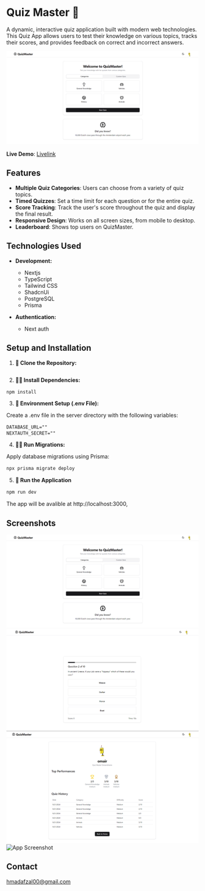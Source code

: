 # Quiz Master 🧠
A dynamic, interactive quiz application built with modern web technologies. This Quiz App allows users to test their knowledge on various topics, tracks their scores, and provides feedback on correct and incorrect answers.


![App Screenshot](/public/home.png)

**Live Demo**: [Livelink]('https://quizmaster0.vercel.app/')


## Features

- **Multiple Quiz Categories**: Users can choose from a variety of quiz topics.
- **Timed Quizzes**: Set a time limit for each question or for the entire quiz.
- **Score Tracking**: Track the user's score throughout the quiz and display the final result.
- **Responsive Design**: Works on all screen sizes, from mobile to desktop.
- **Leaderboard**: Shows top users on QuizMaster.

## Technologies Used

- **Development:**
  - Nextjs
  - TypeScript
  - Tailwind CSS
  - ShadcnUi
  - PostgreSQL
  - Prisma


- **Authentication:**
  - Next auth


## Setup and Installation

1. **🌌 Clone the Repository:**

```bash

```


2. **👨‍💻 Install Dependencies:**


```bash
npm install
```

3. **📄 Environment Setup (.env File):**

Create a .env file in the server directory with the following variables:

```env
DATABASE_URL=""
NEXTAUTH_SECRET=""
```

4. **🏃‍♂️ Run Migrations:**

Apply database migrations using Prisma:

```bash
npx prisma migrate deploy
```

5. **🕺 Run the Application**

```bash
npm run dev
```
The app will be avalible at http://localhost:3000, 


## Screenshots
![App Screenshot](/public/home.png)
![App Screenshot](/public/quiz.png)
![App Screenshot](/public/profile.png)
![App Screenshot](//public/leaderboard.png)




## Contact
[hmadafzal00@gmail.com](mailto:hmadafzal00@gmail.com)
